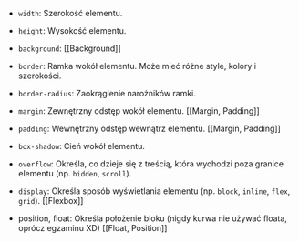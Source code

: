 - `width`: Szerokość elementu.
    
- `height`: Wysokość elementu.
    
- `background`: [[Background]]
    
- `border`: Ramka wokół elementu. Może mieć różne style, kolory i szerokości.
    
- `border-radius`: Zaokrąglenie narożników ramki.
    
- `margin`: Zewnętrzny odstęp wokół elementu.
	[[Margin, Padding]]
    
- `padding`: Wewnętrzny odstęp wewnątrz elementu.
	[[Margin, Padding]]
    
- `box-shadow`: Cień wokół elementu.
    
- `overflow`: Określa, co dzieje się z treścią, która wychodzi poza granice elementu (np. `hidden`, `scroll`).
    
- `display`: Określa sposób wyświetlania elementu (np. `block`, `inline`, `flex`, `grid`). [[Flexbox]]
- position, float: Określa położenie bloku (nigdy kurwa nie używać floata, oprócz egzaminu XD) [[Float, Position]]
